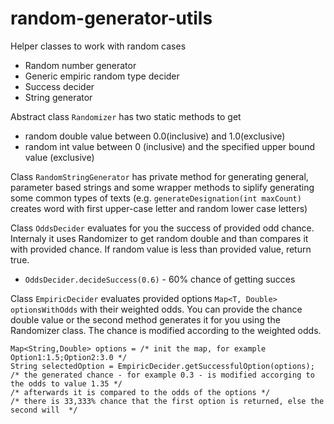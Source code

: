 # random-generator-utils
Helper classes to work with random cases
* Random number generator
* Generic empiric random type decider
* Success decider
* String generator

Abstract class `Randomizer` has two static methods to get
* random double value between 0.0(inclusive) and 1.0(exclusive)
* random int value between 0 (inclusive) and the specified upper bound value (exclusive)

Class `RandomStringGenerator` has private method for generating general, parameter based strings and some wrapper methods to siplify generating some common types of texts (e.g. `generateDesignation(int maxCount)` creates word with first upper-case letter and random lower case letters)

Class `OddsDecider` evaluates for you the success of provided odd chance. Internaly it uses Randomizer to get random double and than compares it with provided chance. If random value is less than provided value, return true.
* `OddsDecider.decideSuccess(0.6)` - 60% chance of getting succes

Class `EmpiricDecider` evaluates provided options `Map<T, Double> optionsWithOdds` with their weighted odds. You can provide the chance double value or the second method generates it for you using the Randomizer class. The chance is modified according to the weighted odds.
```
Map<String,Double> options = /* init the map, for example Option1:1.5;Option2:3.0 */
String selectedOption = EmpiricDecider.getSuccessfulOption(options);
/* the generated chance - for example 0.3 - is modified accorging to the odds to value 1.35 */
/* afterwards it is compared to the odds of the options */
/* there is 33,333% chance that the first option is returned, else the second will  */
```
